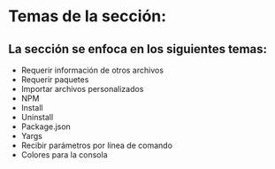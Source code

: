 # Temas de la sección:
## La sección se enfoca en los siguientes temas:

- Requerir información de otros archivos
- Requerir paquetes
- Importar archivos personalizados
- NPM
- Install
- Uninstall
- Package.json
- Yargs
- Recibir parámetros por línea de comando
- Colores para la consola